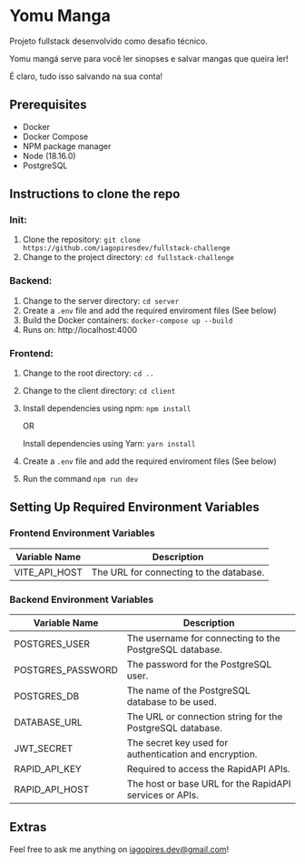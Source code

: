 # Yomu Manga

Projeto fullstack desenvolvido como desafio técnico.

Yomu mangá serve para você ler sinopses e salvar mangas que queira ler!

É claro, tudo isso salvando na sua conta!

## Prerequisites

- Docker
- Docker Compose
- NPM package manager
- Node (18.16.0)
- PostgreSQL

## Instructions to clone the repo

### Init:
1. Clone the repository: `git clone https://github.com/iagopiresdev/fullstack-challenge`
2. Change to the project directory: `cd fullstack-challenge`

### Backend:
1. Change to the server directory: `cd server`
2. Create a `.env` file and add the required enviroment files (See below)
3. Build the Docker containers: `docker-compose up --build`
4. Runs on: http://localhost:4000 

### Frontend:
1. Change to the root directory: `cd ..` 
2. Change to the client directory: `cd client`
3. Install dependencies using npm: `npm install`

   OR
   
   Install dependencies using Yarn: `yarn install`
4. Create a `.env` file and add the required enviroment files (See below)
5. Run the command `npm run dev`

## Setting Up Required Environment Variables

### Frontend Environment Variables
| Variable Name      | Description                                                    |
| ------------------ | -------------------------------------------------------------- |
| VITE_API_HOST      | The URL for connecting to the database.                        |


### Backend Environment Variables
| Variable Name      | Description                                                    |
| ------------------ | -------------------------------------------------------------- |
| POSTGRES_USER      | The username for connecting to the PostgreSQL database.        |
| POSTGRES_PASSWORD  | The password for the PostgreSQL user.                          |
| POSTGRES_DB        | The name of the PostgreSQL database to be used.                |
| DATABASE_URL       | The URL or connection string for the PostgreSQL database.      |
| JWT_SECRET         | The secret key used for authentication and encryption.         |
| RAPID_API_KEY      | Required to access the RapidAPI APIs.                          |
| RAPID_API_HOST     | The host or base URL for the RapidAPI services or APIs.        |


## Extras

Feel free to ask me anything on iagopires.dev@gmail.com!

